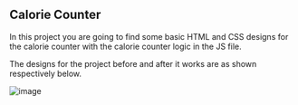 ## Calorie Counter

In this project you are going to find some basic HTML and CSS designs for the calorie counter with the calorie counter logic in the JS file.

The designs for the project before and after it works are as shown respectively below.

![image](https://github.com/Nathnael-G/Calorie-Counter/assets/120024349/09d7f896-7464-4a58-a495-f09800d9b3cc)


